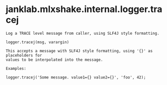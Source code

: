 # janklab.mlxshake.internal.logger.tracej

```text
Log a TRACE level message from caller, using SLF4J style formatting.

logger.tracej(msg, varargin)

This accepts a message with SLF4J style formatting, using '{}' as placeholders for
values to be interpolated into the message.

Examples:

logger.tracej('Some message. value1={} value2={}', 'foo', 42);


```

